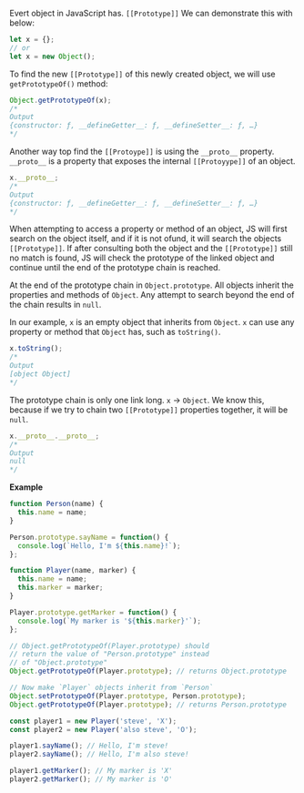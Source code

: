 Evert object in JavaScript has. `[[Prototype]]` We can demonstrate this with below:
```js
let x = {};
// or
let x = new Object();
```
To find the new `[[Prototype]]` of this newly created object, we will use `getPrototypeOf()` method:
```js
Object.getPrototypeOf(x);
/*
Output
{constructor: ƒ, __defineGetter__: ƒ, __defineSetter__: ƒ, …}
*/
```
Another way top find the `[[Protoype]]` is using the `__proto__` property. `__proto__` is a property that exposes the internal `[[Protoyype]]` of an object.
```js
x.__proto__;
/*
Output
{constructor: ƒ, __defineGetter__: ƒ, __defineSetter__: ƒ, …}
*/
```

When attempting to access a property or method of an object, JS will first search on the object itself, and if it is not ofund, it will search the objects `[[Prototype]]`. If after consulting both the object and the `[[Prototype]]` still no match is found, JS will check the prototype of the linked object and continue until the end of the prototype chain is reached.

At the end of the prototype chain in `Object.prototype`. All objects inherit the properties and methods of `Object`. Any attempt to search beyond the end of the chain results in `null`.

In our example, `x` is an empty object that inherits from `Object`. `x` can use any property or method that `Object` has, such as `toString()`.

```js
x.toString();
/*
Output
[object Object]
*/
```

The prototype chain is only one link long. `x` -> `Object`. We know this, because if we try to chain two `[[Prototype]]` properties together, it will be `null`.
```js
x.__proto__.__proto__;
/*
Output
null
*/
```



**Example**
```javascript
function Person(name) {
  this.name = name;
}

Person.prototype.sayName = function() {
  console.log(`Hello, I'm ${this.name}!`);
};

function Player(name, marker) {
  this.name = name;
  this.marker = marker;
}

Player.prototype.getMarker = function() {
  console.log(`My marker is '${this.marker}'`);
};

// Object.getPrototypeOf(Player.prototype) should
// return the value of "Person.prototype" instead
// of "Object.prototype"
Object.getPrototypeOf(Player.prototype); // returns Object.prototype

// Now make `Player` objects inherit from `Person`
Object.setPrototypeOf(Player.prototype, Person.prototype);
Object.getPrototypeOf(Player.prototype); // returns Person.prototype

const player1 = new Player('steve', 'X');
const player2 = new Player('also steve', 'O');

player1.sayName(); // Hello, I'm steve!
player2.sayName(); // Hello, I'm also steve!

player1.getMarker(); // My marker is 'X'
player2.getMarker(); // My marker is 'O'
```
